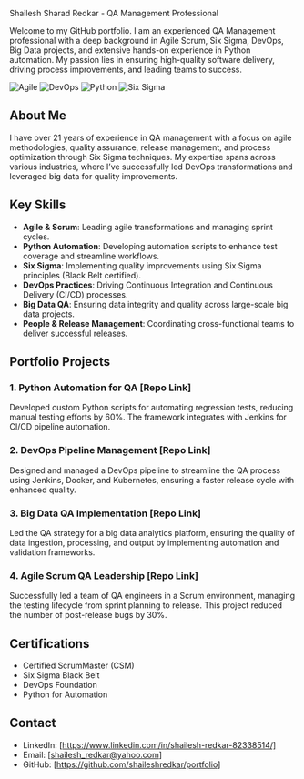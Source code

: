 Shailesh Sharad Redkar - QA Management Professional

Welcome to my GitHub portfolio. I am an experienced QA Management professional with a deep background in Agile Scrum, Six Sigma, DevOps, Big Data projects, and extensive hands-on experience in Python automation. My passion lies in ensuring high-quality software delivery, driving process improvements, and leading teams to success.

![Agile](https://img.shields.io/badge/Agile-Scrum-green)
![DevOps](https://img.shields.io/badge/DevOps-Continuous--Integration-blue)
![Python](https://img.shields.io/badge/Python-Automation-blue)
![Six Sigma](https://img.shields.io/badge/Six%20Sigma-Black%20Belt-black)


## About Me

I have over 21 years of experience in QA management with a focus on agile methodologies, quality assurance, release management, and process optimization through Six Sigma techniques. My expertise spans across various industries, where I’ve successfully led DevOps transformations and leveraged big data for quality improvements.

## Key Skills

- **Agile & Scrum**: Leading agile transformations and managing sprint cycles.
- **Python Automation**: Developing automation scripts to enhance test coverage and streamline workflows.
- **Six Sigma**: Implementing quality improvements using Six Sigma principles (Black Belt certified).
- **DevOps Practices**: Driving Continuous Integration and Continuous Delivery (CI/CD) processes.
- **Big Data QA**: Ensuring data integrity and quality across large-scale big data projects.
- **People & Release Management**: Coordinating cross-functional teams to deliver successful releases.

## Portfolio Projects

### 1. Python Automation for QA [Repo Link]
Developed custom Python scripts for automating regression tests, reducing manual testing efforts by 60%. The framework integrates with Jenkins for CI/CD pipeline automation.

### 2. DevOps Pipeline Management [Repo Link]
Designed and managed a DevOps pipeline to streamline the QA process using Jenkins, Docker, and Kubernetes, ensuring a faster release cycle with enhanced quality.

### 3. Big Data QA Implementation [Repo Link]
Led the QA strategy for a big data analytics platform, ensuring the quality of data ingestion, processing, and output by implementing automation and validation frameworks.

### 4. Agile Scrum QA Leadership [Repo Link]
Successfully led a team of QA engineers in a Scrum environment, managing the testing lifecycle from sprint planning to release. This project reduced the number of post-release bugs by 30%.


## Certifications

- Certified ScrumMaster (CSM)
- Six Sigma Black Belt
- DevOps Foundation
- Python for Automation

## Contact

- LinkedIn: [https://www.linkedin.com/in/shailesh-redkar-82338514/]
- Email: [shailesh_redkar@yahoo.com]
- GitHub: [https://github.com/shaileshredkar/portfolio]
